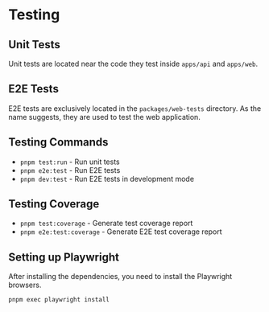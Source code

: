 # Testing

## Unit Tests

Unit tests are located near the code they test inside `apps/api` and `apps/web`.

## E2E Tests

E2E tests are exclusively located in the `packages/web-tests` directory. As the name suggests, they are used to test the web application.

## Testing Commands

- `pnpm test:run` - Run unit tests
- `pnpm e2e:test` - Run E2E tests
- `pnpm dev:test` - Run E2E tests in development mode

## Testing Coverage

- `pnpm test:coverage` - Generate test coverage report
- `pnpm e2e:test:coverage` - Generate E2E test coverage report

## Setting up Playwright

After installing the dependencies, you need to install the Playwright browsers.

```bash
pnpm exec playwright install
```
